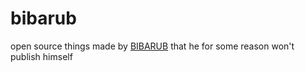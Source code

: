 # bibarub
open source things made by [BIBARUB](https://https://github.com/bibarub) that he for some reason won't publish himself
